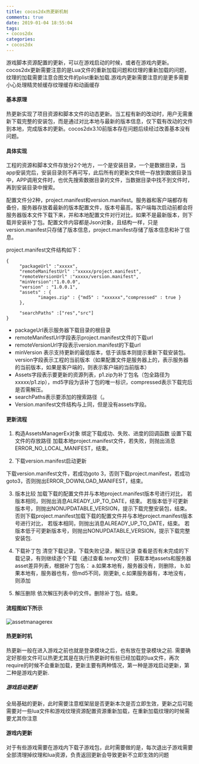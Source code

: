 ```yaml
---
title: cocos2dx热更新机制
comments: true
date: 2019-01-04 18:55:04
tags:
- cocos2dx
categories:
- cocos2dx
---
```


游戏脚本资源配置的更新，可以在游戏启动的时候，或者在游戏内更新。cocos2dx更新需要注意的是Lua文件的重新加载问题和纹理的重新加载的问题，纹理的加载需要注意合图文件的plist重新加载.游戏内更新需要注意的是更多需要小心处理精灵帧缓存纹理缓存和动画缓存

#### 基本原理
热更新实现了项目资源和脚本文件的动态更新。当工程有新的改动时，用户无需重新下载完整的安装包，而是通过对比本地与最新的版本信息，仅下载有改动的文件到本地，完成版本的更新。cocos2dx3.10前版本存在问题后续经过改善基本没有问题。

 #### 具体实现

工程的资源和脚本文件存放分2个地方，一个是安装目录，一个是数据目录，当app安装完后，安装目录则不再可写，此后所有的更新文件统一存放到数据目录当中，APP调用文件时，也优先搜索数据目录的文件，当数据目录中找不到文件时，再到安装目录中搜索。

配置文件分2种，project.manifest和version.manifest。服务器和客户端都存有备份，服务器存放着最新的版本配置文件，版本号最高，客户端每次启动前都会将服务器版本文件下载下来，并和本地配置文件对行对比，如果不是最新版本，则下载并安装补丁包。配置文件内容都是Json对象，且结构一样，只是version.manifest只存储了版本信息，project.manifest存储了版本信息和补丁信息。

project.manifest文件结构如下：

```
{
     "packageUrl" :"xxxxx",
     "remoteManifestUrl" :"xxxxx/project.manifest",
     "remoteVersionUrl" :"xxxxx/version.manifest",
     "minVersion":"1.0.0.0",
     "version" : "1.0.0.1",
     "assets" : {
            "images.zip" : {"md5" : "xxxxxx","compressed" : true }
     },

     "searchPaths" :["res","src"]
}
```
- packageUrl表示服务器下载目录的根目录
- remoteManifestUrl字段表示project.manifest文件的下载url
- remoteVersionUrl字段表示version.manifest的下载url
- minVersion 表示支持更新的最低版本，低于该版本则提示重新下载安装包。version字段表示工程的当前版本（如果配置文件是服务器上的，表示服务器的当前版本，如果是客户端的，则表示客户端的当前版本）
- Assets字段表示要更新的资源列表，p1.zip为补丁包名（包全路径为xxxxx/p1.zip），md5字段为该补丁包的唯一标识，compressed表示下载完后是否需解压。
- searchPaths表示要添加的搜索路径（。
- Version.manifest文件结构与上同，但是没有assets字段。


####  更新流程

1. 构造AssetsManagerEx对象
  绑定下载成功、失败、进度的回调函数
  设置下载文件的存放路径
  加载本地project.manifest文件，若失败，则抛出消息ERROR_NO_LOCAL_MANIFEST，结束。

2. 下载version.manifest启动更新

下载version.manifest文件，若成功goto 3，否则下载project.manifest，若成功goto3，否则抛出ERROR_DOWNLOAD_MANIFEST，结束。

3. 版本比较
  加载下载的配置文件并与本地project.manifest版本号进行对比，
  若版本相同，则抛出消息ALREADY_UP_TO_DATE，结束。
  若版本低于可更新版本号，则抛出NONUPDATABLE_VERSION，提示下载完整安装包，结束。
  否则下载project.manifest加载下载的配置文件并与本地project.manifest版本号进行对比，
  若版本相同，则抛出消息ALREADY_UP_TO_DATE，结束。
  若版本低于可更新版本号，则抛出NONUPDATABLE_VERSION，提示下载完整安装包.

4. 下载补丁包
  清空下载记录，下载失败记录，解压记录
  查看是否有未完成的下载记录，有则继续逐个下载（通过查看.temp文件）
  获取本地assets和服务器asset差异列表，根据补丁包名：
  a.如果本地有，服务器没有，则删除，
  b.如果本地有，服务器也有，但md5不同，刚更新,
  c.如果服务器有，本地没有，则添加

5. 解压删除
  依次解压列表中的文件。删除补丁包。结束。

#### 流程图如下所示
![assetmanagerex](https://img-blog.csdnimg.cn/20190107150910349.png)

#### 热更新时机
热更新一般在进入游戏之前也就是登录模块之后，也有放在登录模块之前.
需要确定好那些文件可以热更尤其是在执行热更新时有些已经加载的lua文件，再次require的时候不会重新加载，更新主要有两种情况，第一种是游戏启动更新，第二种是游戏内更新.
##### 游戏启动更新
全局基础的更新，此时需要注意框架层是否更新本次是否立即生效，更新之后可能需要对一些lua文件和游戏纹理资源配置资源重新加载，在重新加载纹理的时候需要尤其你注意
#### 游戏内更新
对于有些游戏需要在游戏内下载子游戏包，此时需要做的是，每次退出子游戏需要全部清理掉纹理和lua资源，负责返回更新会导致更新不立即生效的问题